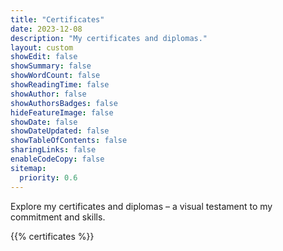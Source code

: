 ```yaml
---
title: "Certificates"
date: 2023-12-08
description: "My certificates and diplomas."
layout: custom
showEdit: false
showSummary: false
showWordCount: false
showReadingTime: false
showAuthor: false
showAuthorsBadges: false
hideFeatureImage: false
showDate: false
showDateUpdated: false
showTableOfContents: false
sharingLinks: false
enableCodeCopy: false
sitemap:
  priority: 0.6
---
```


Explore my certificates and diplomas – a visual testament to my commitment and skills.

{{% certificates %}}
